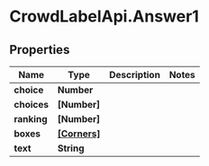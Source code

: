 # CrowdLabelApi.Answer1

## Properties

Name | Type | Description | Notes
------------ | ------------- | ------------- | -------------
**choice** | **Number** |  | 
**choices** | **[Number]** |  | 
**ranking** | **[Number]** |  | 
**boxes** | [**[Corners]**](Corners.md) |  | 
**text** | **String** |  | 


